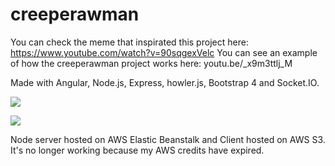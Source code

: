 # creeperawman
You can check the meme that inspirated this project here: https://www.youtube.com/watch?v=90sqgexVelc
You can see an example of how the creeperawman project works here: youtu.be/_x9m3ttlj_M

Made with Angular, Node.js, Express, howler.js, Bootstrap 4 and Socket.IO.

<img src="https://lh3.googleusercontent.com/ufaPtq1tL7Hl026PzR3FtX3GyJRBK_2LueI9MyLwaT196MoMcJQJbf9u81f37yMmGt3UBC_HdSLFtQERKidlqDUuBhR-WpFZ0LJ1jMe43gEks0ZefQqtAE8WcgdWT9AOKYgQpfTFTQ=w1170-h657-no"></img>

<img src="https://lh5.googleusercontent.com/aKn57x1S26iQlj5wiejEHFZpNdCL2SKpcMyqRRp9TtZJ1PrFgazD37mUh5k_M2dg7cYtSih9f7-L0Q=w1366-h657-rw"></img>

Node server hosted on AWS Elastic Beanstalk and Client hosted on AWS S3. It's no longer working because my AWS credits have expired.
